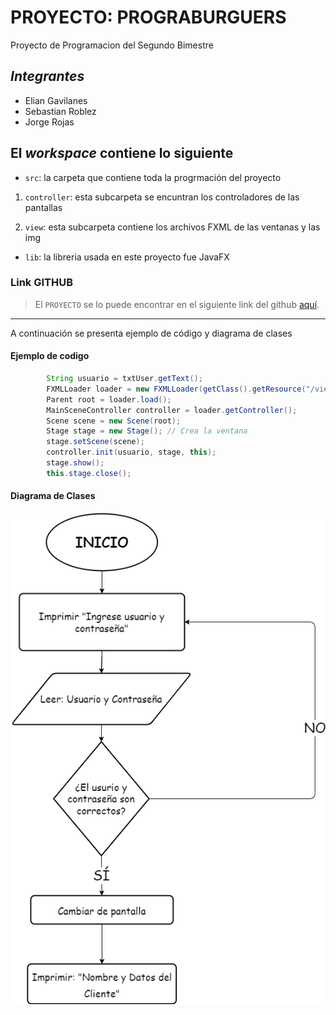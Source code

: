 # PROYECTO: PROGRABURGUERS

Proyecto de Programacion del Segundo Bimestre

## *Integrantes*

* Elian Gavilanes
* Sebastian Roblez
* Jorge Rojas

## El *workspace* contiene lo siguiente

* `src`: la carpeta que contiene toda la progrmación del proyecto

1. `controller`: esta subcarpeta se encuntran los controladores de las pantallas

2. `view`: esta subcarpeta contiene los archivos FXML de las ventanas y las img

* `lib`: la libreria usada en este proyecto fue JavaFX

### Link GITHUB

>El `PROYECTO` se lo puede encontrar en el siguiente link del github [aquí](https://github.com/elian18/FirstJavaFXProject.git "FirstJavaFXProject").
___
A continuación se presenta ejemplo de código y diagrama de clases

#### Ejemplo de codigo

``` java
        String usuario = txtUser.getText();
        FXMLLoader loader = new FXMLLoader(getClass().getResource("/view/Window2.fxml"));
        Parent root = loader.load();
        MainSceneController controller = loader.getController();
        Scene scene = new Scene(root);
        Stage stage = new Stage(); // Crea la ventana
        stage.setScene(scene);
        controller.init(usuario, stage, this);
        stage.show();
        this.stage.close();
```

#### Diagrama de Clases

![DiagramadeFlujo](src/view/images/DiagramadeFlujo.png)
